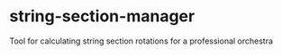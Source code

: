 # string-section-manager
Tool for calculating string section rotations for a professional orchestra
